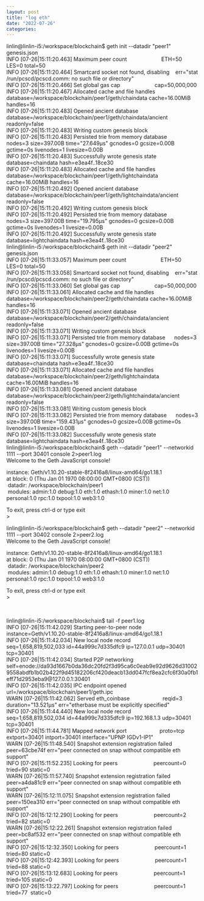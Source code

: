 ```yaml
---
layout: post
title: "log eth"
date: "2022-07-26"
categories: 
---
```

<p>linlin@linlin-i5:/workspace/blockchain$ geth init --datadir &quot;peer1&quot; genesis.json<br />
INFO [07-26|15:11:20.463] Maximum peer count&nbsp;&nbsp;&nbsp;&nbsp;&nbsp;&nbsp;&nbsp;&nbsp;&nbsp;&nbsp;&nbsp;&nbsp;&nbsp;&nbsp;&nbsp;&nbsp;&nbsp;&nbsp;&nbsp;&nbsp;&nbsp;&nbsp; ETH=50 LES=0 total=50<br />
INFO [07-26|15:11:20.464] Smartcard socket not found, disabling&nbsp;&nbsp;&nbsp; err=&quot;stat /run/pcscd/pcscd.comm: no such file or directory&quot;<br />
INFO [07-26|15:11:20.466] Set global gas cap&nbsp;&nbsp;&nbsp;&nbsp;&nbsp;&nbsp;&nbsp;&nbsp;&nbsp;&nbsp;&nbsp;&nbsp;&nbsp;&nbsp;&nbsp;&nbsp;&nbsp;&nbsp;&nbsp;&nbsp;&nbsp;&nbsp; cap=50,000,000<br />
INFO [07-26|15:11:20.467] Allocated cache and file handles&nbsp;&nbsp;&nbsp;&nbsp;&nbsp;&nbsp;&nbsp;&nbsp; database=/workspace/blockchain/peer1/geth/chaindata cache=16.00MiB handles=16<br />
INFO [07-26|15:11:20.483] Opened ancient database&nbsp;&nbsp;&nbsp;&nbsp;&nbsp;&nbsp;&nbsp;&nbsp;&nbsp;&nbsp;&nbsp;&nbsp;&nbsp;&nbsp;&nbsp;&nbsp;&nbsp; database=/workspace/blockchain/peer1/geth/chaindata/ancient readonly=false<br />
INFO [07-26|15:11:20.483] Writing custom genesis block<br />
INFO [07-26|15:11:20.483] Persisted trie from memory database&nbsp;&nbsp;&nbsp;&nbsp;&nbsp; nodes=3 size=397.00B time=&quot;27.649&micro;s&quot; gcnodes=0 gcsize=0.00B gctime=0s livenodes=1 livesize=0.00B<br />
INFO [07-26|15:11:20.483] Successfully wrote genesis state&nbsp;&nbsp;&nbsp;&nbsp;&nbsp;&nbsp;&nbsp;&nbsp; database=chaindata hash=e3ea4f..18ce30<br />
INFO [07-26|15:11:20.483] Allocated cache and file handles&nbsp;&nbsp;&nbsp;&nbsp;&nbsp;&nbsp;&nbsp;&nbsp; database=/workspace/blockchain/peer1/geth/lightchaindata cache=16.00MiB handles=16<br />
INFO [07-26|15:11:20.492] Opened ancient database&nbsp;&nbsp;&nbsp;&nbsp;&nbsp;&nbsp;&nbsp;&nbsp;&nbsp;&nbsp;&nbsp;&nbsp;&nbsp;&nbsp;&nbsp;&nbsp;&nbsp; database=/workspace/blockchain/peer1/geth/lightchaindata/ancient readonly=false<br />
INFO [07-26|15:11:20.492] Writing custom genesis block<br />
INFO [07-26|15:11:20.492] Persisted trie from memory database&nbsp;&nbsp;&nbsp;&nbsp;&nbsp; nodes=3 size=397.00B time=&quot;19.795&micro;s&quot; gcnodes=0 gcsize=0.00B gctime=0s livenodes=1 livesize=0.00B<br />
INFO [07-26|15:11:20.492] Successfully wrote genesis state&nbsp;&nbsp;&nbsp;&nbsp;&nbsp;&nbsp;&nbsp;&nbsp; database=lightchaindata hash=e3ea4f..18ce30<br />
linlin@linlin-i5:/workspace/blockchain$ geth init --datadir &quot;peer2&quot; genesis.json<br />
INFO [07-26|15:11:33.057] Maximum peer count&nbsp;&nbsp;&nbsp;&nbsp;&nbsp;&nbsp;&nbsp;&nbsp;&nbsp;&nbsp;&nbsp;&nbsp;&nbsp;&nbsp;&nbsp;&nbsp;&nbsp;&nbsp;&nbsp;&nbsp;&nbsp;&nbsp; ETH=50 LES=0 total=50<br />
INFO [07-26|15:11:33.058] Smartcard socket not found, disabling&nbsp;&nbsp;&nbsp; err=&quot;stat /run/pcscd/pcscd.comm: no such file or directory&quot;<br />
INFO [07-26|15:11:33.060] Set global gas cap&nbsp;&nbsp;&nbsp;&nbsp;&nbsp;&nbsp;&nbsp;&nbsp;&nbsp;&nbsp;&nbsp;&nbsp;&nbsp;&nbsp;&nbsp;&nbsp;&nbsp;&nbsp;&nbsp;&nbsp;&nbsp;&nbsp; cap=50,000,000<br />
INFO [07-26|15:11:33.061] Allocated cache and file handles&nbsp;&nbsp;&nbsp;&nbsp;&nbsp;&nbsp;&nbsp;&nbsp; database=/workspace/blockchain/peer2/geth/chaindata cache=16.00MiB handles=16<br />
INFO [07-26|15:11:33.071] Opened ancient database&nbsp;&nbsp;&nbsp;&nbsp;&nbsp;&nbsp;&nbsp;&nbsp;&nbsp;&nbsp;&nbsp;&nbsp;&nbsp;&nbsp;&nbsp;&nbsp;&nbsp; database=/workspace/blockchain/peer2/geth/chaindata/ancient readonly=false<br />
INFO [07-26|15:11:33.071] Writing custom genesis block<br />
INFO [07-26|15:11:33.071] Persisted trie from memory database&nbsp;&nbsp;&nbsp;&nbsp;&nbsp; nodes=3 size=397.00B time=&quot;27.328&micro;s&quot; gcnodes=0 gcsize=0.00B gctime=0s livenodes=1 livesize=0.00B<br />
INFO [07-26|15:11:33.071] Successfully wrote genesis state&nbsp;&nbsp;&nbsp;&nbsp;&nbsp;&nbsp;&nbsp;&nbsp; database=chaindata hash=e3ea4f..18ce30<br />
INFO [07-26|15:11:33.071] Allocated cache and file handles&nbsp;&nbsp;&nbsp;&nbsp;&nbsp;&nbsp;&nbsp;&nbsp; database=/workspace/blockchain/peer2/geth/lightchaindata cache=16.00MiB handles=16<br />
INFO [07-26|15:11:33.081] Opened ancient database&nbsp;&nbsp;&nbsp;&nbsp;&nbsp;&nbsp;&nbsp;&nbsp;&nbsp;&nbsp;&nbsp;&nbsp;&nbsp;&nbsp;&nbsp;&nbsp;&nbsp; database=/workspace/blockchain/peer2/geth/lightchaindata/ancient readonly=false<br />
INFO [07-26|15:11:33.081] Writing custom genesis block<br />
INFO [07-26|15:11:33.082] Persisted trie from memory database&nbsp;&nbsp;&nbsp;&nbsp;&nbsp; nodes=3 size=397.00B time=&quot;159.431&micro;s&quot; gcnodes=0 gcsize=0.00B gctime=0s livenodes=1 livesize=0.00B<br />
INFO [07-26|15:11:33.082] Successfully wrote genesis state&nbsp;&nbsp;&nbsp;&nbsp;&nbsp;&nbsp;&nbsp;&nbsp; database=lightchaindata hash=e3ea4f..18ce30<br />
linlin@linlin-i5:/workspace/blockchain$ geth --datadir &quot;peer1&quot; --networkid 1111 --port 30401 console 2&gt;peer1.log<br />
Welcome to the Geth JavaScript console!</p>
<p>instance: Geth/v1.10.20-stable-8f2416a8/linux-amd64/go1.18.1<br />
at block: 0 (Thu Jan 01 1970 08:00:00 GMT+0800 (CST))<br />
&nbsp;datadir: /workspace/blockchain/peer1<br />
&nbsp;modules: admin:1.0 debug:1.0 eth:1.0 ethash:1.0 miner:1.0 net:1.0 personal:1.0 rpc:1.0 txpool:1.0 web3:1.0</p>
<p>To exit, press ctrl-d or type exit<br />
&gt;</p>
<p>linlin@linlin-i5:/workspace/blockchain$ geth --datadir &quot;peer2&quot; --networkid 1111 --port 30402 console 2&gt;peer2.log<br />
Welcome to the Geth JavaScript console!</p>
<p>instance: Geth/v1.10.20-stable-8f2416a8/linux-amd64/go1.18.1<br />
at block: 0 (Thu Jan 01 1970 08:00:00 GMT+0800 (CST))<br />
&nbsp;datadir: /workspace/blockchain/peer2<br />
&nbsp;modules: admin:1.0 debug:1.0 eth:1.0 ethash:1.0 miner:1.0 net:1.0 personal:1.0 rpc:1.0 txpool:1.0 web3:1.0</p>
<p>To exit, press ctrl-d or type exit<br />
&gt;</p>
<p>&nbsp;</p>
<p>linlin@linlin-i5:/workspace/blockchain$ tail -f peer1.log<br />
INFO [07-26|15:11:42.029] Starting peer-to-peer node&nbsp;&nbsp;&nbsp;&nbsp;&nbsp;&nbsp;&nbsp;&nbsp;&nbsp;&nbsp;&nbsp;&nbsp;&nbsp;&nbsp; instance=Geth/v1.10.20-stable-8f2416a8/linux-amd64/go1.18.1<br />
INFO [07-26|15:11:42.034] New local node record&nbsp;&nbsp;&nbsp;&nbsp;&nbsp;&nbsp;&nbsp;&nbsp;&nbsp;&nbsp;&nbsp;&nbsp;&nbsp;&nbsp;&nbsp;&nbsp;&nbsp;&nbsp;&nbsp; seq=1,658,819,502,033 id=44a999c7d335dfc9 ip=127.0.0.1 udp=30401 tcp=30401<br />
INFO [07-26|15:11:42.034] Started P2P networking&nbsp;&nbsp;&nbsp;&nbsp;&nbsp;&nbsp;&nbsp;&nbsp;&nbsp;&nbsp;&nbsp;&nbsp;&nbsp;&nbsp;&nbsp;&nbsp;&nbsp;&nbsp; self=enode://da93d1667b0da36dc20fd2f3d95ca6c0eab9e92d9626d310029558abdfb1b02b422f9d45182206cf420deacb13dd047fcf8ea2cfc6f30a0fb1eff71d2953eba9@127.0.0.1:30401<br />
INFO [07-26|15:11:42.035] IPC endpoint opened&nbsp;&nbsp;&nbsp;&nbsp;&nbsp;&nbsp;&nbsp;&nbsp;&nbsp;&nbsp;&nbsp;&nbsp;&nbsp;&nbsp;&nbsp;&nbsp;&nbsp;&nbsp;&nbsp;&nbsp;&nbsp; url=/workspace/blockchain/peer1/geth.ipc<br />
WARN [07-26|15:11:42.062] Served eth_coinbase&nbsp;&nbsp;&nbsp;&nbsp;&nbsp;&nbsp;&nbsp;&nbsp;&nbsp;&nbsp;&nbsp;&nbsp;&nbsp;&nbsp;&nbsp;&nbsp;&nbsp;&nbsp;&nbsp;&nbsp;&nbsp; reqid=3 duration=&quot;13.521&micro;s&quot; err=&quot;etherbase must be explicitly specified&quot;<br />
INFO [07-26|15:11:44.440] New local node record&nbsp;&nbsp;&nbsp;&nbsp;&nbsp;&nbsp;&nbsp;&nbsp;&nbsp;&nbsp;&nbsp;&nbsp;&nbsp;&nbsp;&nbsp;&nbsp;&nbsp;&nbsp;&nbsp; seq=1,658,819,502,034 id=44a999c7d335dfc9 ip=192.168.1.3 udp=30401 tcp=30401<br />
INFO [07-26|15:11:44.781] Mapped network port&nbsp;&nbsp;&nbsp;&nbsp;&nbsp;&nbsp;&nbsp;&nbsp;&nbsp;&nbsp;&nbsp;&nbsp;&nbsp;&nbsp;&nbsp;&nbsp;&nbsp;&nbsp;&nbsp;&nbsp;&nbsp; proto=tcp extport=30401 intport=30401 interface=&quot;UPNP IGDv1-IP1&quot;<br />
WARN [07-26|15:11:48.540] Snapshot extension registration failed&nbsp;&nbsp; peer=63cbe74f err=&quot;peer connected on snap without compatible eth support&quot;<br />
INFO [07-26|15:11:52.235] Looking for peers&nbsp;&nbsp;&nbsp;&nbsp;&nbsp;&nbsp;&nbsp;&nbsp;&nbsp;&nbsp;&nbsp;&nbsp;&nbsp;&nbsp;&nbsp;&nbsp;&nbsp;&nbsp;&nbsp;&nbsp;&nbsp;&nbsp;&nbsp; peercount=0 tried=90 static=0<br />
WARN [07-26|15:11:57.740] Snapshot extension registration failed&nbsp;&nbsp; peer=a4da81c9 err=&quot;peer connected on snap without compatible eth support&quot;<br />
WARN [07-26|15:12:11.075] Snapshot extension registration failed&nbsp;&nbsp; peer=150ea310 err=&quot;peer connected on snap without compatible eth support&quot;<br />
INFO [07-26|15:12:12.290] Looking for peers&nbsp;&nbsp;&nbsp;&nbsp;&nbsp;&nbsp;&nbsp;&nbsp;&nbsp;&nbsp;&nbsp;&nbsp;&nbsp;&nbsp;&nbsp;&nbsp;&nbsp;&nbsp;&nbsp;&nbsp;&nbsp;&nbsp;&nbsp; peercount=2 tried=82 static=0<br />
WARN [07-26|15:12:22.261] Snapshot extension registration failed&nbsp;&nbsp; peer=bc8af532 err=&quot;peer connected on snap without compatible eth support&quot;<br />
INFO [07-26|15:12:32.350] Looking for peers&nbsp;&nbsp;&nbsp;&nbsp;&nbsp;&nbsp;&nbsp;&nbsp;&nbsp;&nbsp;&nbsp;&nbsp;&nbsp;&nbsp;&nbsp;&nbsp;&nbsp;&nbsp;&nbsp;&nbsp;&nbsp;&nbsp;&nbsp; peercount=1 tried=80 static=0<br />
INFO [07-26|15:12:42.393] Looking for peers&nbsp;&nbsp;&nbsp;&nbsp;&nbsp;&nbsp;&nbsp;&nbsp;&nbsp;&nbsp;&nbsp;&nbsp;&nbsp;&nbsp;&nbsp;&nbsp;&nbsp;&nbsp;&nbsp;&nbsp;&nbsp;&nbsp;&nbsp; peercount=1 tried=88 static=0<br />
INFO [07-26|15:13:12.683] Looking for peers&nbsp;&nbsp;&nbsp;&nbsp;&nbsp;&nbsp;&nbsp;&nbsp;&nbsp;&nbsp;&nbsp;&nbsp;&nbsp;&nbsp;&nbsp;&nbsp;&nbsp;&nbsp;&nbsp;&nbsp;&nbsp;&nbsp;&nbsp; peercount=1 tried=105 static=0<br />
INFO [07-26|15:13:22.797] Looking for peers&nbsp;&nbsp;&nbsp;&nbsp;&nbsp;&nbsp;&nbsp;&nbsp;&nbsp;&nbsp;&nbsp;&nbsp;&nbsp;&nbsp;&nbsp;&nbsp;&nbsp;&nbsp;&nbsp;&nbsp;&nbsp;&nbsp;&nbsp; peercount=1 tried=77&nbsp; static=0</p>
<p>&nbsp;</p>
